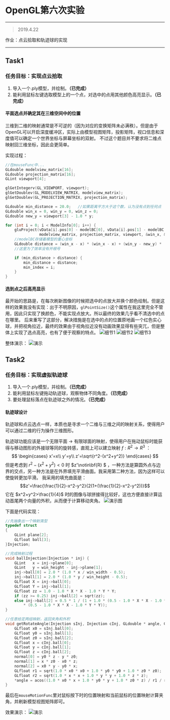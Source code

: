 
<script type="text/javascript" async src="https://cdn.mathjax.org/mathjax/latest/MathJax.js?config=TeX-MML-AM_CHTML"> </script>

# OpenGL第六次实验
---
>2019.4.22

作业：点云拾取和轨迹球的实现
<!-- more -->
---
## Task1
### 任务目标：实现点云拾取
1.  导入一个.ply模型，并绘制。**（已完成）**
1.  能利用鼠标左键选取模型上的一个点，对选中的点用其他颜色高亮显示。**（已完成）**

#### 平面选点并确定其在三维空间中的位置
三维到二维的映射通常是不可逆的（因为对应的变换矩阵未必满秩）。但是由于OpenGL可以开启深度缓冲区，实际上由模型视图矩阵，投影矩阵，视口信息和深度值可以确定一个世界坐标与屏幕坐标的双射。
不过这个题目并不要求将二维点映射回三维坐标，因此会更简单。

实现过程：
```C
//在mouseFunc中...
GLdouble modelview_matrix[16];
GLdouble projection_matrix[16];
GLint viewport[4];

glGetIntegerv(GL_VIEWPORT, viewport);
glGetDoublev(GL_MODELVIEW_MATRIX, modelview_matrix);
glGetDoublev(GL_PROJECTION_MATRIX, projection_matrix);

GLdouble min_distance = 20.0;   //如果距离平方大于这个数，认为没有点到任何点
GLdouble win_x = 0, win_y = 0, win_z = 0;
GLdouble new_y = viewport[3] - 1.0 * y;

for (int i = 0; i < ModelInfo[0]; i++) {
    gluProject(vData[i].pos[0] - modelBC[0], vData[i].pos[1] - modelBC[1], vData[i].pos[2] - modelBC[2],
               modelview_matrix, projection_matrix, viewport, &win_x, &win_y, &win_z);
    //modelBC存储着模型的重心坐标
    GLdouble distance = (win_x - x) * (win_x - x) + (win_y - new_y) * (win_y - new_y);
    //这里为了效率没有开根号

    if (min_distance > distance) {
        min_distance = distance;
        min_index = i;
    }
}
```

#### 选到点之后高亮显示

最开始的思路是，在每次刷新图像的时候把选中的点放大并换个颜色绘制。但是这样的效果我没有实现：出于不明原因，`glPointSize()`这个属性在我这里完全不管用，因此只实现了换颜色，不能实现点放大。所以最终的效果几乎看不清选中的点在哪里。
后来重写了这部分，解决措施是在选中的点的位置原地画一个红色实心球，并把视角拉近，最终的效果由于视角拉近没有动画效果显得有些突兀，但是整体上实现了选点高亮，也有了便于观察的特点。
![细节1](4.png)
![细节2](2.png)
![细节3](3.png)

整体演示：
![演示](2.gif)

## Task2
### 任务目标：实现虚拟轨迹球
1.  导入一个.ply模型，并绘制。**（已完成）**
1.    能利用鼠标左键拖动轨迹球，观察物体不同角度。**（已完成）**
1.    要处理鼠标落点在轨迹球之外的情况。**（已完成）**

#### 轨迹球设计
轨迹球和点云选点一样，本质也是寻求一个二维与三维之间的映射关系，使得用户可以通过二维的行为操作三维图形。

轨迹球功能应该是一个无限平面 $\rightarrow$ 有限球面的映射，使得用户在拖动鼠标时能获得与移动图形的外接球等同的旋转感，直观上可以建立映射 $f:R^2\rightarrow R^3$ ：
$$ \begin{cases}
x'=x\\
y'=y\\
z'=\sqrt{r^2-(x^2+y^2)}
\end{cases} $$
但是考虑到 $r^2-(x^2+y^2)<0$ 时 $z'\notin\bf{R} $ ，一种方法是算圆外点与边界的交点，另一种方法是在外界填充平滑曲面。我采用第二种方法，因为这样可以使旋转更加平滑。
我采用的填充曲面是：
$$z'=\frac{\frac{1}{2}-x^2-y^2}{2(1+(\frac{1}{2}-x^2-y^2))}$$
它在 $x^2+y^2>\frac{1}{4}$ 时的图像与球拼接得比较好，这也方便直接计算运动首尾两个向量的外积，从而便于计算移动夹角。
![演示图](1.gif)

下面是代码实现：
```C
//先抽象出一个映射类型
typedef struct
{
    GLint plane[2];
    GLfloat ball[3];
}Injection;
```
```C
//完成映射过程
void ballInjection(Injection * inj) {
    GLint   x = inj->plane[0];
    GLint   y = win_height - inj->plane[1];
    inj->ball[0] = 2.0 * (1.0 * x / win_width - 0.5);
    inj->ball[1] = 2.0 * (1.0 * y / win_height - 0.5);
    GLfloat X = inj->ball[0];
    GLfloat Y = inj->ball[1];
    GLfloat zz = 1.0 - 1.0 * X * X - 1.0 * Y * Y;
    if (zz >= 0.25) inj->ball[2] = sqrt(zz);
    else inj->ball[2] = 0.5 * 1 / (1 + 1.0 * (0.5 - 1.0 * X * X - 1.0 * Y * Y) 
        * (0.5 - 1.0 * X * X - 1.0 * Y * Y));
}
```
```C
//任意给定两组映射，返回夹角和外积
void getRotateAngle(Injection sInj, Injection cInj, GLdouble * angle, GLfloat * normal) {
    GLfloat x0 = sInj.ball[0];
    GLfloat y0 = sInj.ball[1];
    GLfloat z0 = sInj.ball[2];
    GLfloat x = cInj.ball[0];
    GLfloat y = cInj.ball[1];
    GLfloat z = cInj.ball[2];
    normal[0] = y0 * z - y * z0;
    normal[1] = x * z0 - x0 * z;
    normal[2] = x0 * y - y0 * x;
    GLfloat r1 = sqrt(1.0 * x0 * x0 + 1.0 * y0 * y0 + 1.0 * z0 * z0);
    GLfloat r2 = sqrt(1.0 * x * x + 1.0 * y * y + 1.0 * z * z);
    *angle = acos((1.0 * x0 * x + 1.0 * y0 * y + 1.0 * z0 * z) / r1 / r2) * 57.3 * 1.5;
}
```
最后在`mouseMotionFunc`里对鼠标按下时的位置映射和当前鼠标的位置映射计算夹角，并刷新模型视图矩阵即可。

效果演示：
![演示](3.gif)

